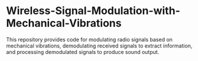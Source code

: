 # Wireless-Signal-Modulation-with-Mechanical-Vibrations
This repository provides code for modulating radio signals based on mechanical vibrations, demodulating received signals to extract information, and processing demodulated signals to produce sound output.
